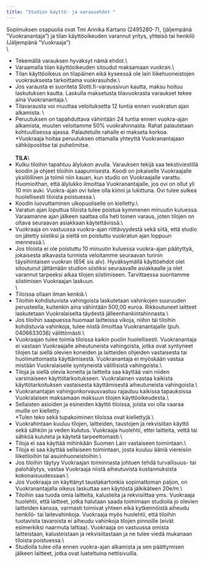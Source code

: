 ```yaml
---
title: "Studion käyttö- ja varausehdot "
---
```

Sopimuksen osapuolia ovat Tmi Annika Kartano (2495280-7), (jäljempänä ”Vuokranantaja”) ja tilan käyttöoikeuden varannut yritys, yhteisö tai henkilö (Jäljempänä ”Vuokraaja”)\
\
* Tekemällä varauksen hyväksyt nämä ehdot.\
* Varaamalla tilan käyttöoikeuden sitoudut maksamaan vuokran.\
* Tilan käyttöoikeus on tilapäinen eikä kyseessä ole lain liikehuoneistojen vuokrauksesta tarkoittama vuokrasuhde.\
* Jos varausta ei suoriteta Slotti.fi-varaussivun kautta, maksu hoituu laskutuksen kautta. Laskulla maksetusta tilavuokrasta varaukset tekee aina Vuokranantaja.\
* Tilavarausta voi muuttaa veloituksetta 12 tuntia ennen vuokratun ajan alkamista. \
* Peruutuksen on tapahduttava vähintään 24 tuntia ennen vuokra-ajan alkamista, muuten veloitamme 50% vuokrahinnasta. Rahat palautetaan kohtuullisessa ajassa. Palautetulle rahalle ei makseta korkoa.\
*Vuokraaja hoitaa peruutuksen ottamalla yhteyttä Vuokranantajaan sähköpostitse tai puhelimitse.\
\
**TILA**\
* Kulku tiloihin tapahtuu älylukon avulla. Varauksen tekijä saa tekstiviestillä koodin ja ohjeet tiloihin saapumisesta. Koodi on jokaiselle Vuokraajalle yksilöllinen ja toimii niin kauan, kun studio on Vuokraajalle varattu. Huomioithan, että älylukko ilmoittaa Vuokranantajalle, jos ovi on ollut yli 10 min auki. Vuokra-ajan ovi tulee olla kiinni ja lukittuna. Ovi tulee sulkea huolellisesti tiloista poistuessa.\
* Koodin luovuttaminen ulkopuoliselle on kielletty.\
* Varatun ajan loputtua tiloista tulee poistua kymmenen minuutin kuluessa. Varaamanne ajan jälkeen saattaa olla heti toinen varaus, joten tilojen on oltava seuraavan asiakkaan käytettävissä.\
* Vuokraaja on vastuussa vuokra-ajan riittävyydestä sekä siitä, että studio on jätetty siistiksi ja sieltä on poistuttu vuokratun ajan loppuun mennessä.\
* Jos tiloista ei ole poistuttu 10 minuutin kuluessa vuokra-ajan päätyttyä, jokaisesta alkavasta tunnista veloitamme seuraavan tunnin täysihintaisen vuokran (65€ sis alv). Hyväksymällä käyttöehdot olet sitoutunut jättämään studion siistiksi seuraavalle asiakkaalle ja olet varannut tarpeeksi aikaa tilojen siistimiseen. Tarvittaessa suoritamme siistimisen Vuokraajan laskuun.\
\
* Tiloissa ollaan ilman kenkiä.\
* Tiloihin kohdistuvista vahingoista laskutetaan vahinkojen suuruuden perusteella, kuitenkin aina vähintään 500,00 euroa. Rikkoutuneet laitteet laskutetaan Vuokralaiselta täydestä jälleenhankintahinnasta.\
* Jos tiloihin saapuessa huomaat laitteissa vikoja, niihin tai tiloihin kohdistuvia vahinkoja, tulee niistä ilmoittaa Vuokranantajalle (puh. 0406633036) välittömästi.\
* Vuokraajan tulee toimia tiloissa kaikin puolin huolellisesti. Vuokranantaja ei vastaan Vuokraajalle aiheutuneista vahingoista, jotka ovat syntyneet tilojen tai siellä olevien koneiden ja laitteiden ohjeiden vastaisesta tai huolimattomasta käyttämisestä. Vuokranantaja ei myöskään vastaa mistään Vuokralaiselle syntyneistä välillisistä vahingoista.\
* Tiloja ja siellä olevia koneita ja laitteita saa käyttää vain niiden varsinaiseen käyttötarkoitukseen. Vuokralainen vastaa kaikista käyttötarkoituksen vastaisesta käyttämisestä aiheutuneista vahingoista.\
* Vuokranantajan vahingonkorvausvastuu rajautuu kaikissa tapauksissa Vuokralaisen maksamaan maksuun tilojen käyttöoikeudesta.\
* Sellaisten asioiden ja esineiden käyttö tiloissa, joista voi olla vaaraa muille on kielletty.\
*Tulen teko sekä tupakoiminen tiloissa ovat kiellettyjä.\
* Vuokrahintaan kuuluu tilojen, laitteiden, taustojen ja rekvisiitan käyttö sekä sähkön ja veden kulutus. Vuokraaja huolehtii, ettei laitteita, vettä tai sähköä kuluteta ja käytetä tarpeettomasti.\
* Tiloja ei saa käyttää mihinkään Suomen Lain vastaiseen toimintaan.\
* Tiloja ei saa käyttää sellaiseen toimintaan, josta kuuluu ääniä viereisiin liiketiloihin tai asuinhuoneistoihin.\
* Jos tiloihin täytyy Vuokraajan toiminnasta johtuen tehdä turvallisuus- tai palohälytys, vastaa Vuokraaja niistä aiheutuvista kustannuksista kokonaisuudessaan.\
* Jos Vuokraaja on käyttänyt taustakartonkia sopimattoman paljon, on Vuokranantajalla oikeus laskuttaa sen käytöstä jälkikäteen 20e/m.\
* Tiloihin saa tuoda omia laitteita, kalusteita ja rekvisiittaa yms. Vuokraaja huolehtii, että laitteet, jotka halutaan saada toimimaan studiolla jo olevien laitteiden kanssa, varmasti toimivat yhteen eikä kytkennöistä aiheudu henkilö- tai laitevahinkoja. Vuokraaja myös huolehtii, että tiloihin tuotavista tavaroista ei aiheudu vahinkoja tilojen pinnoille (eivät esimerkiksi naarmuta lattiaa). Vuokraaja on vastuussa omista laitteistaan, kalusteistaan ja rekvisiitastaan ja ne tulee viedä mukanaan tiloista poistuessa.\
* Studiolla tulee olla ennen vuokra-ajan alkamista ja sen päättymisen jälkeen laitteet, jotka ovat lueteltuina nettisivuilla.